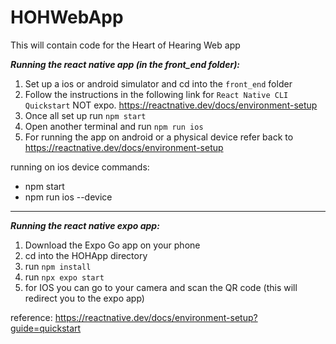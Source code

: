 # HOHWebApp
This will contain code for the Heart of Hearing Web app

***Running the react native app (in the front_end folder):***

1. Set up  a ios or android simulator and cd into the `front_end` folder
2. Follow the instructions in the following link for `React Native CLI Quickstart` NOT expo. https://reactnative.dev/docs/environment-setup
3. Once all set up run `npm start`
4. Open another terminal and run `npm run ios`
5. For running the app on android or a physical device refer back to https://reactnative.dev/docs/environment-setup

running on ios device commands:
- npm start
- npm run ios --device

---
***Running the react native expo app:***

1. Download the Expo Go app on your phone
2. cd into  the HOHApp directory
3. run `npm install`
4. run `npx expo start`
5. for IOS you can go to your camera and scan the QR code (this will redirect you to the expo app)

reference: https://reactnative.dev/docs/environment-setup?guide=quickstart
